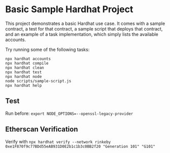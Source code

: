 # Basic Sample Hardhat Project

This project demonstrates a basic Hardhat use case. It comes with a sample contract, a test for that contract, a sample script that deploys that contract, and an example of a task implementation, which simply lists the available accounts.

Try running some of the following tasks:

```shell
npx hardhat accounts
npx hardhat compile
npx hardhat clean
npx hardhat test
npx hardhat node
node scripts/sample-script.js
npx hardhat help
```

## Test

Run before: `export NODE_OPTIONS=--openssl-legacy-provider`

## Etherscan Verification

 Verify with `npx hardhat verify --network rinkeby 0xe1F870f9c77BDd55eAB931D0E2b1c1b3c0BB2f20 "Generation 101" "G101"`